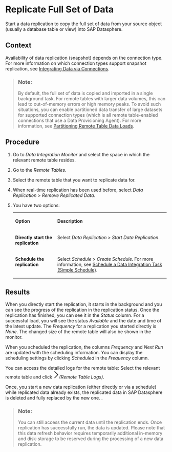 <!-- loio35632cd706474d9796fa5da56ba15c6b -->

# Replicate Full Set of Data

Start a data replication to copy the full set of data from your source object \(usually a database table or view\) into SAP Datasphere.



## Context

Availability of data replication \(snapshot\) depends on the connection type. For more information on which connection types support snapshot replication, see [Integrating Data via Connections](../Integrating-Data-Via-Connections/integrating-data-via-connections-eb85e15.md).

> ### Note:  
> By default, the full set of data is copied and imported in a single background task. For remote tables with larger data volumes, this can lead to out-of-memory errors or high memory peaks. To avoid such situations, you can enable partitioned data transfer of large datasets for supported connection types \(which is all remote table-enabled connections that use a Data Provisioning Agent\). For more information, see [Partitioning Remote Table Data Loads](partitioning-remote-table-data-loads-a218d27.md).



## Procedure

1.  Go to *Data Integration Monitor* and select the space in which the relevant remote table resides.

2.  Go to the *Remote Tables*.

3.  Select the remote table that you want to replicate data for.

4.  When real-time replication has been used before, select *Data Replication* \> *Remove Replicated Data*.

5.  You have two options:


    <table>
    <tr>
    <th valign="top">

    Option
    
    </th>
    <th valign="top">

    Description
    
    </th>
    </tr>
    <tr>
    <td valign="top">
    
    **Directly start the replication**
    
    </td>
    <td valign="top">
    
    Select *Data Replication* \> *Start Data Replication*.
    
    </td>
    </tr>
    <tr>
    <td valign="top">
    
    **Schedule the replication**
    
    </td>
    <td valign="top">
    
    Select *Schedule* \> *Create Schedule*. For more information, see [Schedule a Data Integration Task \(Simple Schedule\)](schedule-a-data-integration-task-simple-schedule-7c11059.md).
    
    </td>
    </tr>
    </table>
    



<a name="loio35632cd706474d9796fa5da56ba15c6b__result_err_prm_h4b"/>

## Results

When you directly start the replication, it starts in the background and you can see the progress of the replication in the replication status. Once the replication has finished, you can see it in the *Status* column. For a successful load, you will see the status *Available* and the date and time of the latest update. The *Frequency* for a replication you started directly is *None*. The changed size of the remote table will also be shown in the monitor.

When you scheduled the replication, the columns *Frequency* and *Next Run* are updated with the scheduling information. You can display the scheduling settings by clicking *Scheduled* in the *Frequency* column.

You can access the detailed logs for the remote table: Select the relevant remote table and click ![](images/Remote_Table_Logs_Button_a6170ee.png)*\(Remote Table Logs\)*.

Once, you start a new data replication \(either directly or via a schedule\) while replicated data already exists, the replicated data in SAP Datasphere is deleted and fully replaced by the new one. .

> ### Note:  
> You can still access the current data until the replication ends. Once replication has successfully run, the data is updated. Please note that this data refresh behavior requires temporarily additional in-memory and disk-storage to be reserved during the processing of a new data replication.

